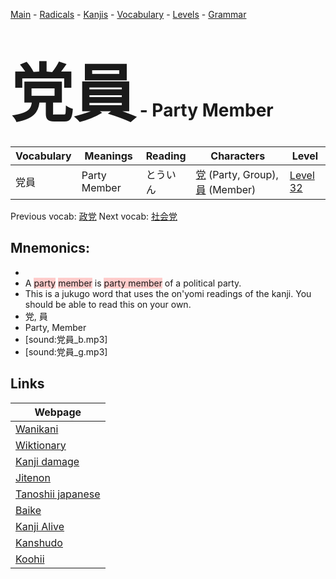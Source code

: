 <style> bigfont {font-size: 100px}</style>
[Main](../README.md) -
[Radicals](../radicals.md) -
[Kanjis](../kanjis.md) -
[Vocabulary](../vocabulary.md) -
[Levels](../levels.md) -
[Grammar](../grammar.md)
# <bigfont> 党員</bigfont> - Party Member 

| Vocabulary | Meanings | Reading | Characters | Level |
| --- | --- | --- | --- | --- |
| 党員 | Party Member | とういん |  [党](../kanjis/党.md) (Party, Group), [員](../kanjis/員.md) (Member) | [Level 32](../levels/wk_level32.md) |

Previous vocab: [政党](政党.md) Next vocab: [社会党](社会党.md) 

## Mnemonics:

* 
* A <span style="background-color:#ffcccb"> party</span> <span style="background-color:#ffcccb"> member</span> is <span style="background-color:#ffcccb"> party member</span> of a political party.
* This is a jukugo word that uses the on'yomi readings of the kanji. You should be able to read this on your own.
* 党, 員
* Party, Member
* [sound:党員_b.mp3]
* [sound:党員_g.mp3]


## Links 

| Webpage |
| --- |
| [Wanikani          ](https://www.wanikani.com/kanji/党員) |
| [Wiktionary        ](https://en.wiktionary.org/wiki/党員) |
| [Kanji damage      ](http://www.kanjidamage.com/kanji/search?utf8=✓&q=党員) |
| [Jitenon           ](https://jitenon.com/kanji/党員) |
| [Tanoshii japanese ](https://www.tanoshiijapanese.com/dictionary/kanji.cfm?k=党員) |
| [Baike             ](https://baike.baidu.com/item/党員) |
| [Kanji Alive       ](https://app.kanjialive.com/党員) |
| [Kanshudo          ](https://www.kanshudo.com/searchmn?q=党員) |
| [Koohii            ](https://kanji.koohii.com/study/kanji/党員) |
